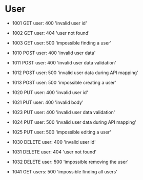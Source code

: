 User
====

- 1001 GET     user:  400 'invalid user id'
- 1002 GET     user:  404 'user not found'
- 1003 GET     user:  500 'impossible finding a user'

- 1010 POST    user: 400 'invalid user data'
- 1011 POST    user: 400 'invalid user data validation'
- 1012 POST    user: 500 'invalid user data during API mapping'
- 1013 POST    user: 500 'impossible creating a user'

- 1020 PUT     user: 400 'invalid user id'
- 1021 PUT     user: 400 'invalid body'
- 1023 PUT     user: 400 'invalid user data validation'
- 1024 PUT     user: 500 'invalid user data during API mapping'
- 1025 PUT     user: 500 'impossible editing a user'

- 1030 DELETE  user: 400 'invalid user id'
- 1031 DELETE  user: 404 'user not found'
- 1032 DELETE  user: 500 'impossible removing the user'

- 1041 GET     users: 500 'impossible finding all users' 
